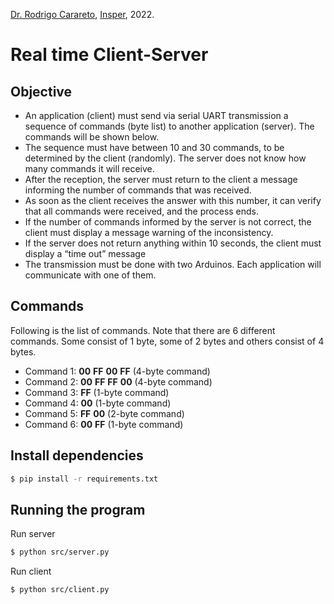 [Dr. Rodrigo Carareto](http://lattes.cnpq.br/4506432912671820), [Insper](https://github.com/Insper), 2022.

# Real time Client-Server

## Objective

- An application (client) must send via serial UART transmission a sequence of commands (byte list) to another application (server). The commands will be shown below.
- The sequence must have between 10 and 30 commands, to be determined by the client (randomly). The server does not know how many commands it will receive.
- After the reception, the server must return to the client a message informing the number of commands that was received.
- As soon as the client receives the answer with this number, it can verify that all commands were received, and the process ends.
- If the number of commands informed by the server is not correct, the client must display a message warning of the inconsistency.
- If the server does not return anything within 10 seconds, the client must display a “time out” message
- The transmission must be done with two Arduinos. Each application will communicate with one of them.

## Commands
Following is the list of commands. Note that there are 6 different commands. Some consist of 1 byte, some of 2 bytes and
others consist of 4 bytes.
- Command 1: **00** **FF** **00** **FF** (4-byte command)
- Command 2: **00** **FF** **FF** **00** (4-byte command)
- Command 3: **FF** (1-byte command)
- Command 4: **00** (1-byte command)
- Command 5: **FF** **00** (2-byte command)
- Command 6: **00** **FF** (1-byte command)

## Install dependencies
```bash
$ pip install -r requirements.txt
```


## Running the program
Run server
```bash
$ python src/server.py
```

Run client
```bash
$ python src/client.py
```
